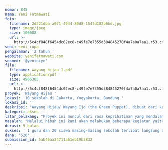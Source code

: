 ```yaml
---
nomor: 845
nama: Yeni Fatmawati
foto:
  filename: 2d221dba-a071-4944-80d8-154fd182b6bd.jpg
  type: image/jpeg
  size: 106088
  url: >-
    http://5c4cf848f6454dc02ec8-c49fe7e7355d384845270f4a7a0a7aa1.r53.cf2.rackcdn.com/1ada76c4-c37d-4244-86fe-fe4dc43f563f/2d221dba-a071-4944-80d8-154fd182b6bd.jpg
seni: seni_rupa
pengalaman: '2 tahun '
website: yenifatmawati.com
sosmed: '@yeniniye'
file:
  filename: wayang hijau 1.pdf
  type: application/pdf
  size: 4966305
  url: >-
    http://5c4cf848f6454dc02ec8-c49fe7e7355d384845270f4a7a0a7aa1.r53.cf2.rackcdn.com/01b10bb6-1f1a-4277-a590-166ad5c05271/wayang%20hijau%201.pdf
proyek: 'Wayang Hijau '
lokasi: '10 sekolah di Jakarta, Yogyakarta, Bandung '
lokasi_id: ''
deskripsi: "Wayang Hijau/ Wayang Ijo (the Green Puppet), dibuat dari karton/kertas daur ulang.  Tokoh  utamanya:  aneka jenis pohon,  tanaman dan  rerumputan.  \r\nTokoh  pendampingnya,   aneka satwa dan  manusia berkarakter antagonis, protagonis, komedi,  mitologis dan legendaris. Setting utama  ‘gunungan’,  simbol Bumi serta isinya,  berbagai bangunan tradisional dan modern serta bagian dari Bumi yang menjadi korban eko-anarkis (kejahatan terhadap Bumi).\r\n\r\nPertunjukan Wayang Hijau dapat tanpa iringan musik dan  dengan  iringan musik berupa gamelan   dibuat dari  barang bekas (botol gallon, peti kemas,  botol beling,  plastik,  kaleng, bambu, rotan, kerikil, batu, pasir dan biji-bijian kering. Wayang Hijau adalah medium edukasi pelestarian Bumi,  untuk usia tingkat SD dan SMP.  Pertunjukannya dikemas  dalam bentuk dongeng/cerita  tentang penyadaran  pentingnya merawat dan melestarikan lingkungan. Wayang Hijau dibawakan oleh pendongeng  piawai. Metode penyajiannya interaktif  dengan penonton (gaya lenongan  Betawi),  diawali dengan menyanyi bersama puisi   ballada dan religi pelestarian bumi. \r\n\r\nDurasi pertunjukan  15 – 20 menit, per judul.  Seusai pertunjukkan,    pendongeng berdiskusi santai dengan penonton, kemudian mengajak penonton  membuat wayang dan menulis dongeng berbasis  kearifan lokal. Materi untuk membuat wayang disediakan  penyelenggara. Setiap sekolah yang menjadi lokasi proyek akan mendapatkan serangkaian pelatihan mulai dari guru hingga siswa. Pada akhir program diharapkan siswa dapat mengambil bagian dalam pementasan Wayang Hijau. "
kategori: akses
latar_belakang: "Proyek ini muncul dari rasa keprihatinan yang mendalam atas sering terjadinya bencana alam yang disebabkan oleh ulah manusia (eko-anarkis) maupun minimnya wawasan dan pengetahuan masyarakat terhadap bagaimana cara merawat dan menjaga lingkungan sekitarnya maupun terhadap eksistensi dan fungsi Bumi bagi kehidupan manusia. Alasan lain adalah, berkurangnya minat anak terhadap seni tradisional wayang, sehingga perlu dilakukan berbagai inovasi untuk memperkenalkan kembali wayang sebagai bagian seni budaya Indonesia.  \r\n\r\nWayang Hjau muncul dari gagasan untuk menciptakan  konsep pertunjukkan yang sifatnya kreatif berbasis pada seni dan budaya Nusantara yang sarat akan filosofi dan kearifan lokal. Kelahiran Wayang Hijau merupakan kerja kolaborasi antara pejuang lingkungan hidup  penulis dongeng (sastra hijau – sastra untuk merawat dan melestarikan bumi), pelukis (senior maupun pemula/anak-anak dan remaja), pemusik , penari, perajin seni kriya  dan pendidik (lembaga pendidikan yang punya visi-misi meletarikan Bumi/Go Green) serta media pewarta.\r\n\r\nKolaborasi tersebut telah menghasilan seperangkat Wayang Hijau sebanyak 50 tokoh yang diantaranya merupakan karya kami asli yang dikreasi oleh seorang pelukis  bernama Aji Sumakno F dan illustrator  Asih Francisca serta beberapa siswa/pelajar. Selain itu kami juga telah mementaskan Mini-Opera dengan Lakon Tangisan Pohon Purba karya Naning Pranoto. Ilustrasi musik dan penciptaan lagu dilakukan oleh para siswa/pelajar yang kami bimbing. \r\n"
masalah: "Melalui hibah ini kami akan melakukan beberapa kegiatan yaitu :\r\n1.\tPengkayaan tokoh-tokoh Wayang Hijau dengan karakter yang kami ciptaan secara original berbasis  seni-budaya Indonesia (bukan hanya mengunduh dari internet)\r\n2.\tPengadaan properti untuk pertunjukan wayang yang terdiri dari: pembuatan gamelan/alat musik, penulisan dongeng/cerita  yang diterbitkan dalam bentuk buku cetak dan e-book, kostum penari untuk pementasan mini-opera, konstum para pendongeng dan perangkat pertunjukan lainnya\r\n3.\tPembiayaan workshop dan pementasan di 10 (sepuluh) sekolah di 3 (tiga) kota termasuk pengadaan material workshop, honor tutor, biaya perjalanan dan akomodasi workshop\r\n4.\tPembuatan/produksi  film/video \r\n5.\tPelatihan pengembangan Wayang Hijau sebagai usaha UKM yaitu produksi buku cerita interaktif dan boneka jari/tangan untuk ibu-ibu\r\n6.\tPeluncuran  dan pameran di Perpustakaan Nasional RI Jakarta,  untuk mensosialisasikan Wayang Hijau secara  lokal, nasional hingga internasional\r\n7.\tMembangun/membuat website Wayang Hijau  untuk menyebaran visi-misi bersifat nasional maupun global secara berkesinambungan\r\n"
durasi: 9 bulan
sukses: ' 1 guru dan 20 siswa masing-masing sekolah terlibat langsung dalam pementasan, edukasi kepada 1000 anak-anak lainnya , 10 pementasan secara mandiri'
dana: '520'
submission_id: 5ab46aa24711a61eb19b3832
---
```

